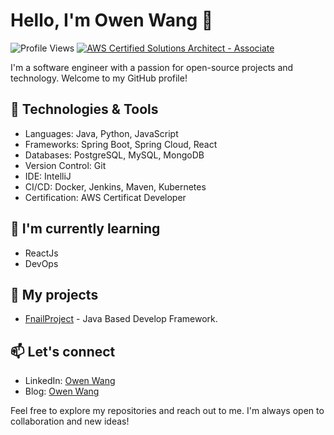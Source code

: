 # Hello, I'm Owen Wang 👋

![Profile Views](https://komarev.com/ghpvc/?username=john-doe)
[![AWS Certified Solutions Architect - Associate]([https://link-to-your-badge-image.png)](https://www.your-aws-certification-url.com](https://www.credly.com/badges/bb776fba-57e1-4e8e-98b8-2b1d66e91296/public_url))

I'm a software engineer with a passion for open-source projects and technology. Welcome to my GitHub profile!

## 🔧 Technologies & Tools

- Languages: Java, Python, JavaScript
- Frameworks: Spring Boot, Spring Cloud, React
- Databases: PostgreSQL, MySQL, MongoDB
- Version Control: Git
- IDE: IntelliJ
- CI/CD: Docker, Jenkins, Maven, Kubernetes
- Certification: AWS Certificat Developer 

## 🌱 I'm currently learning

- ReactJs
- DevOps

## 🚀 My projects

- [FnailProject](https://github.com/zewenw/final_project) - Java Based Develop Framework.

## 📫 Let's connect

- LinkedIn: [Owen Wang](https://www.linkedin.com/in/owenwang8527/)
- Blog: [Owen Wang](https://www.yuque.com/wangzewen-jlbvo)

Feel free to explore my repositories and reach out to me. I'm always open to collaboration and new ideas!
